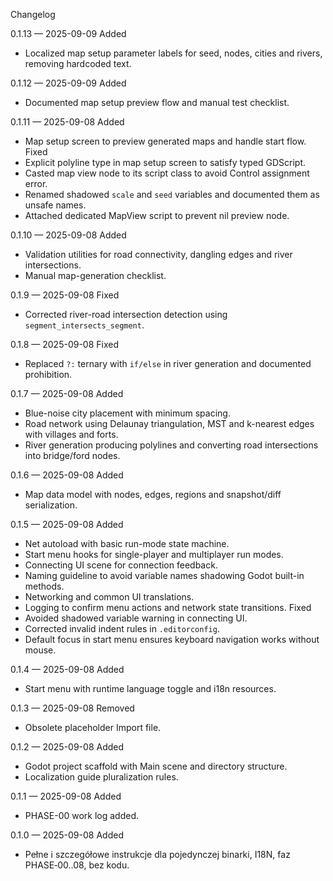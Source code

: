 Changelog

0.1.13 — 2025-09-09
Added
- Localized map setup parameter labels for seed, nodes, cities and rivers, removing hardcoded text.

0.1.12 — 2025-09-09
Added
- Documented map setup preview flow and manual test checklist.

0.1.11 — 2025-09-08
Added
- Map setup screen to preview generated maps and handle start flow.
Fixed
- Explicit polyline type in map setup screen to satisfy typed GDScript.
- Casted map view node to its script class to avoid Control assignment error.
- Renamed shadowed `scale` and `seed` variables and documented them as unsafe names.
- Attached dedicated MapView script to prevent nil preview node.

0.1.10 — 2025-09-08
Added
- Validation utilities for road connectivity, dangling edges and river intersections.
- Manual map-generation checklist.

0.1.9 — 2025-09-08
Fixed
- Corrected river-road intersection detection using `segment_intersects_segment`.

0.1.8 — 2025-09-08
Fixed
- Replaced `?:` ternary with `if/else` in river generation and documented prohibition.

0.1.7 — 2025-09-08
Added
- Blue-noise city placement with minimum spacing.
- Road network using Delaunay triangulation, MST and k-nearest edges with villages and forts.
- River generation producing polylines and converting road intersections into bridge/ford nodes.

0.1.6 — 2025-09-08
Added
- Map data model with nodes, edges, regions and snapshot/diff serialization.

0.1.5 — 2025-09-08
Added
- Net autoload with basic run-mode state machine.
- Start menu hooks for single-player and multiplayer run modes.
- Connecting UI scene for connection feedback.
- Naming guideline to avoid variable names shadowing Godot built-in methods.
- Networking and common UI translations.
- Logging to confirm menu actions and network state transitions.
Fixed
- Avoided shadowed variable warning in connecting UI.
- Corrected invalid indent rules in `.editorconfig`.
- Default focus in start menu ensures keyboard navigation works without mouse.

0.1.4 — 2025-09-08
Added
- Start menu with runtime language toggle and i18n resources.

0.1.3 — 2025-09-08
Removed
- Obsolete placeholder Import file.

0.1.2 — 2025-09-08
Added
- Godot project scaffold with Main scene and directory structure.
- Localization guide pluralization rules.

0.1.1 — 2025-09-08
Added
- PHASE-00 work log added.

0.1.0 — 2025-09-08
Added
- Pełne i szczegółowe instrukcje dla pojedynczej binarki, I18N, faz PHASE‑00..08, bez kodu.
